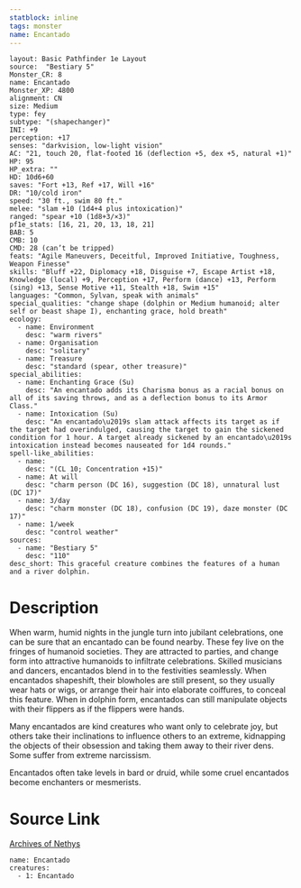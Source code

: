 ```yaml
---
statblock: inline
tags: monster
name: Encantado
---
```

```statblock
layout: Basic Pathfinder 1e Layout
source:  "Bestiary 5"
Monster_CR: 8
name: Encantado
Monster_XP: 4800
alignment: CN
size: Medium
type: fey
subtype: "(shapechanger)"
INI: +9
perception: +17
senses: "darkvision, low-light vision"
AC: "21, touch 20, flat-footed 16 (deflection +5, dex +5, natural +1)"
HP: 95
HP_extra: ""
HD: 10d6+60
saves: "Fort +13, Ref +17, Will +16"
DR: "10/cold iron"
speed: "30 ft., swim 80 ft."
melee: "slam +10 (1d4+4 plus intoxication)"
ranged: "spear +10 (1d8+3/×3)"
pf1e_stats: [16, 21, 20, 13, 18, 21]
BAB: 5
CMB: 10
CMD: 28 (can’t be tripped)
feats: "Agile Maneuvers, Deceitful, Improved Initiative, Toughness, Weapon Finesse"
skills: "Bluff +22, Diplomacy +18, Disguise +7, Escape Artist +18, Knowledge (local) +9, Perception +17, Perform (dance) +13, Perform (sing) +13, Sense Motive +11, Stealth +18, Swim +15"
languages: "Common, Sylvan, speak with animals"
special_qualities: "change shape (dolphin or Medium humanoid; alter self or beast shape I), enchanting grace, hold breath"
ecology:
  - name: Environment
    desc: "warm rivers"
  - name: Organisation
    desc: "solitary"
  - name: Treasure
    desc: "standard (spear, other treasure)"
special_abilities:
  - name: Enchanting Grace (Su)
    desc: "An encantado adds its Charisma bonus as a racial bonus on all of its saving throws, and as a deflection bonus to its Armor Class."
  - name: Intoxication (Su)
    desc: "An encantado\u2019s slam attack affects its target as if the target had overindulged, causing the target to gain the sickened condition for 1 hour. A target already sickened by an encantado\u2019s intoxication instead becomes nauseated for 1d4 rounds."
spell-like_abilities:
  - name:
    desc: "(CL 10; Concentration +15)"
  - name: At will
    desc: "charm person (DC 16), suggestion (DC 18), unnatural lust (DC 17)"
  - name: 3/day
    desc: "charm monster (DC 18), confusion (DC 19), daze monster (DC 17)"
  - name: 1/week
    desc: "control weather"
sources:
  - name: "Bestiary 5"
    desc: "110"
desc_short: This graceful creature combines the features of a human and a river dolphin.
```
# Description
When warm, humid nights in the jungle turn into jubilant celebrations, one can be sure that an encantado can be found nearby. These fey live on the fringes of humanoid societies. They are attracted to parties, and change form into attractive humanoids to infiltrate celebrations. Skilled musicians and dancers, encantados blend in to the festivities seamlessly. When encantados shapeshift, their blowholes are still present, so they usually wear hats or wigs, or arrange their hair into elaborate coiffures, to conceal this feature. When in dolphin form, encantados can still manipulate objects with their flippers as if the flippers were hands.

 Many encantados are kind creatures who want only to celebrate joy, but others take their inclinations to influence others to an extreme, kidnapping the objects of their obsession and taking them away to their river dens. Some suffer from extreme narcissism.

 Encantados often take levels in bard or druid, while some cruel encantados become enchanters or mesmerists.
# Source Link
[Archives of Nethys](https://aonprd.com/MonsterDisplay.aspx?ItemName=Encantado)
```encounter-table
name: Encantado
creatures:
  - 1: Encantado
```
